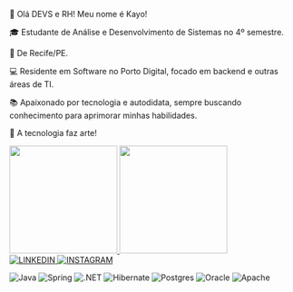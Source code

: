 👋 Olá DEVS e RH! Meu nome é Kayo!

🎓 Estudante de Análise e Desenvolvimento de Sistemas no 4º semestre.

📍 De Recife/PE.

💻 Residente em Software no Porto Digital, focado em backend e outras áreas de TI.

📚 Apaixonado por tecnologia e autodidata, sempre buscando conhecimento para aprimorar minhas habilidades.

🚀 A tecnologia faz arte!

<a href="https://github.com/KayoLeanndro">
<img height="190em" src="https://github-readme-stats.vercel.app/api?username=KayoLeanndro&show_icons=true&theme=tokyonight&include_all_commits=true&count_private=true"/>
<img height="190em" src="https://github-readme-stats.vercel.app/api/top-langs/?username=KayoLeanndro&layout=compact&langs_count=20&theme=tokyonight"/>
</a>

<br>

<a href="https://www.linkedin.com/in/kayo-leanndro-33618a228/">
<img alt="LINKEDIN" src="https://img.shields.io/badge/LinkedIn-0077B5?style=for-the-badge&logo=linkedin&logoColor=white"/>
</a>
<a href="https://www.instagram.com/kayo.leanndro/">
<img alt="INSTAGRAM" src="https://img.shields.io/badge/Instagram-E4405F?style=for-the-badge&logo=instagram&logoColor=white"/>
</a>



![Java](https://img.shields.io/badge/java-%23ED8B00.svg?style=for-the-badge&logo=openjdk&logoColor=white)
![Spring](https://img.shields.io/badge/spring-%236DB33F.svg?style=for-the-badge&logo=spring&logoColor=white)
![.NET](https://img.shields.io/badge/.NET-5C2D91?style=for-the-badge&logo=.net&logoColor=white)
![Hibernate](https://img.shields.io/badge/Hibernate-59666C?style=for-the-badge&logo=Hibernate&logoColor=white)
![Postgres](https://img.shields.io/badge/postgres-%23316192.svg?style=for-the-badge&logo=postgresql&logoColor=white)
![Oracle](https://img.shields.io/badge/Oracle-F80000?style=for-the-badge&logo=oracle&logoColor=white)
![Apache](https://img.shields.io/badge/apache-%23D42029.svg?style=for-the-badge&logo=apache&logoColor=white)

